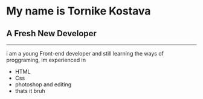  # My name is Tornike Kostava
## A Fresh New Developer
---
i am a young Front-end developer and still learning the ways of proggraming, 
im experienced in
+ HTML
+ Css
+ photoshop and editing
+ thats it bruh